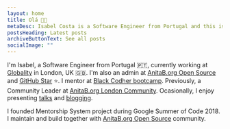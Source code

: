 ```yaml
---
layout: home
title: Olá 👋🏾
metaDesc: Isabel Costa is a Software Engineer from Portugal and this is her website.
postsHeading: Latest posts
archiveButtonText: See all posts
socialImage: ""
---
```

I'm Isabel, a Software Engineer from Portugal 🇵🇹, currently working at [Globality](https://www.globality.com/) in London, UK 🇬🇧.
I'm also an admin at [AnitaB.org Open Source](https://github.com/anitab-org) and [GitHub Star](https://stars.github.com/profiles/isabelcosta) ⭐. I mentor at [Black Codher bootcamp](https://blackcodher.com/). Previously, a Community Leader at [AnitaB.org London Community](https://community.anitab.org/).
Ocasionally, I enjoy presenting [talks](/talks) and [blogging](/posts). 

I founded Mentorship System project during Google Summer of Code 2018. I maintain and build together with [AnitaB.org Open Source](https://github.com/anitab-org) community.
